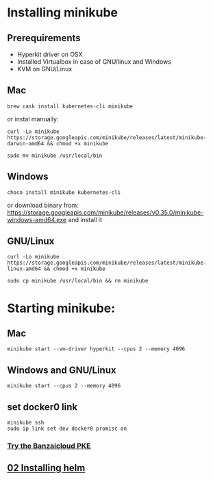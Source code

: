 # Installing minikube

## Prerequirements
- Hyperkit driver on OSX
- Installed Virtualbox in case of GNU/linux and Windows
- KVM on GNU/Linux

## Mac
```shell
brew cask install kubernetes-cli minikube
```
or instal manually:
```shell
curl -Lo minikube https://storage.googleapis.com/minikube/releases/latest/minikube-darwin-amd64 && chmod +x minikube

sudo mv minikube /usr/local/bin

```

## Windows

```shell
choco install minikube kubernetes-cli
```
or download binary from:
https://storage.googleapis.com/minikube/releases/v0.35.0/minikube-windows-amd64.exe
and install it

## GNU/Linux
```shell
curl -Lo minikube https://storage.googleapis.com/minikube/releases/latest/minikube-linux-amd64 && chmod +x minikube

sudo cp minikube /usr/local/bin && rm minikube
```

# Starting minikube:

## Mac
```shell
minikube start --vm-driver hyperkit --cpus 2 --memory 4096
```

## Windows and GNU/Linux
```shell
minikube start --cpus 2 --memory 4096
```

## set docker0 link
```shell
minikube ssh
sudo ip link set dev docker0 promisc on
```

### [Try the Banzaicloud PKE](https://github.com/banzaicloud/pke)

## [02 Installing helm](./02-helm.md)